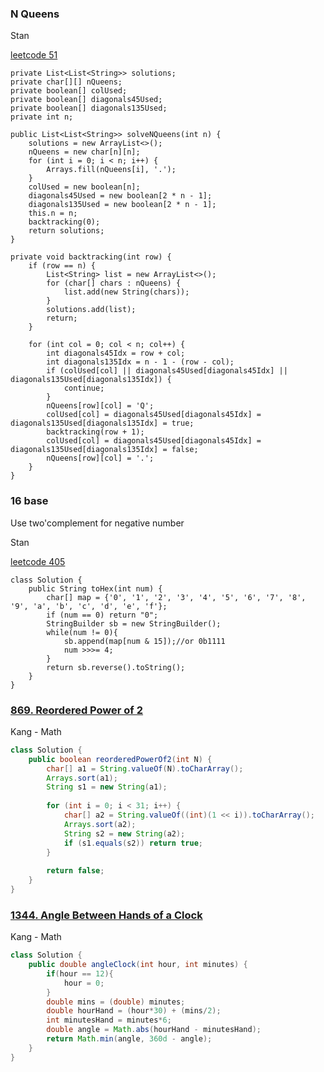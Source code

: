 ### N Queens

Stan

[leetcode 51](https://leetcode.com/problems/n-queens/description/)

```
private List<List<String>> solutions;
private char[][] nQueens;
private boolean[] colUsed;
private boolean[] diagonals45Used;
private boolean[] diagonals135Used;
private int n;

public List<List<String>> solveNQueens(int n) {
    solutions = new ArrayList<>();
    nQueens = new char[n][n];
    for (int i = 0; i < n; i++) {
        Arrays.fill(nQueens[i], '.');
    }
    colUsed = new boolean[n];
    diagonals45Used = new boolean[2 * n - 1];
    diagonals135Used = new boolean[2 * n - 1];
    this.n = n;
    backtracking(0);
    return solutions;
}

private void backtracking(int row) {
    if (row == n) {
        List<String> list = new ArrayList<>();
        for (char[] chars : nQueens) {
            list.add(new String(chars));
        }
        solutions.add(list);
        return;
    }

    for (int col = 0; col < n; col++) {
        int diagonals45Idx = row + col;
        int diagonals135Idx = n - 1 - (row - col);
        if (colUsed[col] || diagonals45Used[diagonals45Idx] || diagonals135Used[diagonals135Idx]) {
            continue;
        }
        nQueens[row][col] = 'Q';
        colUsed[col] = diagonals45Used[diagonals45Idx] = diagonals135Used[diagonals135Idx] = true;
        backtracking(row + 1);
        colUsed[col] = diagonals45Used[diagonals45Idx] = diagonals135Used[diagonals135Idx] = false;
        nQueens[row][col] = '.';
    }
}
```

### 16 base

Use two'complement for negative number

Stan

[leetcode 405](https://leetcode.com/problems/convert-a-number-to-hexadecimal/)

```
class Solution {
    public String toHex(int num) {
        char[] map = {'0', '1', '2', '3', '4', '5', '6', '7', '8', '9', 'a', 'b', 'c', 'd', 'e', 'f'};
        if (num == 0) return "0";
        StringBuilder sb = new StringBuilder();
        while(num != 0){
            sb.append(map[num & 15]);//or 0b1111
            num >>>= 4;
        }
        return sb.reverse().toString();
    }
}

```

### [869. Reordered Power of 2](https://leetcode.com/problems/reordered-power-of-2/)
Kang - Math
```java
class Solution {
    public boolean reorderedPowerOf2(int N) {
        char[] a1 = String.valueOf(N).toCharArray();
        Arrays.sort(a1);
        String s1 = new String(a1);
        
        for (int i = 0; i < 31; i++) {
            char[] a2 = String.valueOf((int)(1 << i)).toCharArray();
            Arrays.sort(a2);
            String s2 = new String(a2);
            if (s1.equals(s2)) return true;
        }
        
        return false;
    }
}
```

### [1344. Angle Between Hands of a Clock](https://leetcode.com/problems/angle-between-hands-of-a-clock/)
Kang - Math
```java
class Solution {
    public double angleClock(int hour, int minutes) {
        if(hour == 12){
            hour = 0;
        }
        double mins = (double) minutes;
        double hourHand = (hour*30) + (mins/2);
        int minutesHand = minutes*6;
        double angle = Math.abs(hourHand - minutesHand);
        return Math.min(angle, 360d - angle);
    }
}
```
